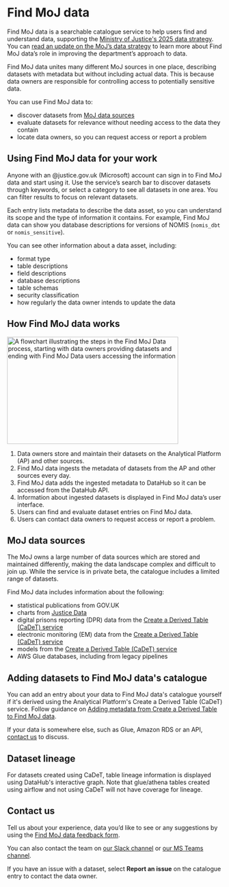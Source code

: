 # Find MoJ data 

Find MoJ data is a searchable catalogue service to help users find and understand data, supporting the [Ministry of Justice's 2025 data strategy](https://www.gov.uk/government/publications/ministry-of-justice-digital-strategy-2025). 
You can [read an update on the MoJ’s data strategy](https://mojdigital.blog.gov.uk/2023/12/19/mojs-data-strategy-one-year-on/) to learn more about Find MoJ data’s role in improving the department’s approach to data. 

Find MoJ data unites many different MoJ sources in one place, describing datasets with metadata but without including actual data. This is because data owners are responsible for controlling access to potentially sensitive data.  

You can use Find MoJ data to:

* discover datasets from [MoJ data sources](#moj-data-sources)
* evaluate datasets for relevance without needing access to the data they contain 
* locate data owners, so you can request access or report a problem

##  Using Find MoJ data for your work

Anyone with an @justice.gov.uk (Microsoft) account can sign in to Find MoJ data and start using it. Use the service’s search bar to discover datasets through keywords, or select a category to see all datasets in one area. You can filter results to focus on relevant datasets.  

Each entry lists metadata to describe the data asset, so you can understand its scope and the type of information it contains. For example, Find MoJ data can show you database descriptions for versions of NOMIS (`nomis_dbt` or `nomis_sensitive`).

You can see other information about a data asset, including:

* format type	
* table descriptions
* field descriptions
* database descriptions
* table schemas	
* security classification 
* how regularly the data owner intends to update the data

## How Find MoJ data works

<img src="/images/how-find-moj-data-works.svg" alt="A flowchart illustrating the steps in the Find MoJ Data process, starting with data owners providing datasets and ending with Find MoJ Data users accessing the information" width="400" height="250">

1. Data owners store and maintain their datasets on the Analytical Platform (AP) and other sources.
1. Find MoJ data ingests the metadata of datasets from the AP and other sources every day. 
1. Find MoJ data adds the ingested metadata to DataHub so it can be accessed from the DataHub API. 
1. Information about ingested datasets is displayed in Find MoJ data’s user interface.
1. Users can find and evaluate dataset entries on Find MoJ data. 
1. Users can contact data owners to request access or report a problem. 


## MoJ data sources

The MoJ owns a large number of data sources which are stored and maintained differently, making the data landscape complex and difficult to join up. While the service is in private beta, the catalogue includes a limited range of datasets. 

Find MoJ data includes information about the following:

* statistical publications from GOV.UK
* charts from [Justice Data](https://data.justice.gov.uk/) 
* digital prisons reporting (DPR) data from the [Create a Derived Table (CaDeT) service](https://github.com/moj-analytical-services/create-a-derived-table)
* electronic monitoring (EM) data from the [Create a Derived Table (CaDeT) service](https://github.com/moj-analytical-services/create-a-derived-table)
* models from the [Create a Derived Table (CaDeT) service](https://github.com/moj-analytical-services/create-a-derived-table)
* AWS Glue databases, including from legacy pipelines

## Adding datasets to Find MoJ data's catalogue

You can add an entry about your data to Find MoJ data's catalogue yourself if it's derived using the Analytical Platform's Create a Derived Table (CaDeT) service. Follow guidance on [Adding metadata from Create a Derived Table to Find MoJ data](./cadet-registration.md).

If your data is somewhere else, such as Glue, Amazon RDS or an API, [contact us](#contact-us) to discuss. 

## Dataset lineage

For datasets created using CaDeT, table lineage information is displayed using DataHub's interactive graph. Note that glue/athena tables created using airflow and not using CaDeT will not have coverage for lineage.

##  Contact us

Tell us about your experience, data you’d like to see or any suggestions by using the [Find MoJ data feedback form](https://find-moj-data.service.justice.gov.uk/feedback/). 

You can also contact the team on [our Slack channel](https://moj.enterprise.slack.com/archives/C06NPM2200N) or [our MS Teams channel](https://teams.microsoft.com/l/channel/19%3Abb91d2a728a54472a41629ee6f2908ea%40thread.tacv2/Ask%20Data%20Catalogue?groupId=f6c3cb3b-591c-4e47-9997-25b6dc9bf5b6&tenantId=c6874728-71e6-41fe-a9e1-2e8c36776ad8").

If you have an issue with a dataset, select **Report an issue** on the catalogue entry to contact the data owner.

